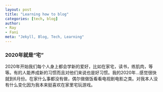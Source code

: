 ```yaml
---
layout: post
title: "Learning how to blog"
categories: [tech, blog]
author:
- Ray
- Fani
meta: "Jekyll, Blog, Tech, Learning"
---
```


### 2020年就是“宅”

2020年开始我们每个人身上都会学新的爱好，比如在家宅，读书，练肌肉，等等。有的人能养成新的习惯而且对他们来说也是好习惯。我的2020年...感觉很快就到6月份。在家什么事都没有做，偶尔做做饭看看电视剧电影之类。对我本人没有什么变化因为我本来挺喜欢在家里宅玩游戏。

